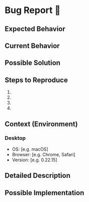 <!--- Provide a general summary of the issue in the Title above -->
# Bug Report 🐛
<!--- Provide an expanded summary of the issue -->

## Expected Behavior
<!--- Tell us what should happen -->

## Current Behavior
<!--- Tell us what happens instead of the expected behavior -->

## Possible Solution
<!--- Not obligatory, but suggest a fix/reason for the bug, -->

## Steps to Reproduce
<!--- Provide a link to a live example, or an unambiguous set of steps to -->
<!--- reproduce this bug. Include code to reproduce, if relevant -->
1.
2.
3.
4.

## Context (Environment)
<!--- How has this issue affected you? What are you trying to accomplish? -->
<!--- Providing context helps us come up with a solution that is most useful in the real world -->
### Desktop
 - OS: [e.g. macOS]
 - Browser: [e.g. Chrome, Safari]
 - Version: [e.g. 0.22.15]

## Detailed Description
<!--- Provide a detailed description of the change or addition you are proposing -->

## Possible Implementation
<!--- Not obligatory, but suggest an idea for implementing addition or change -->